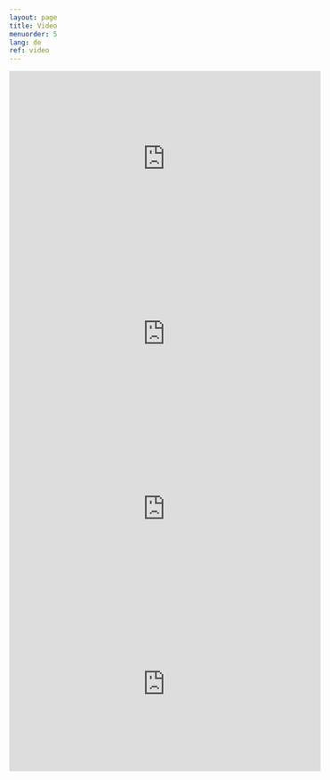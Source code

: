 ```yaml
---
layout: page
title: Video
menuorder: 5
lang: de
ref: video
---
```



<iframe width="560" height="315" src="https://www.youtube.com/embed/M8LZHCqI_jA?rel=0" frameborder="0" allowfullscreen></iframe>

<iframe width="560" height="315" src="https://www.youtube.com/embed/ryRgDhy5AQs?rel=0" frameborder="0" allowfullscreen></iframe>

<iframe width="560" height="315" src="https://www.youtube.com/embed/dDkHsQP2oiI?rel=0" frameborder="0" allowfullscreen></iframe>

<iframe width="560" height="315" src="https://www.youtube.com/embed/9f1iT-8-FBg?rel=0" frameborder="0" allowfullscreen></iframe>










